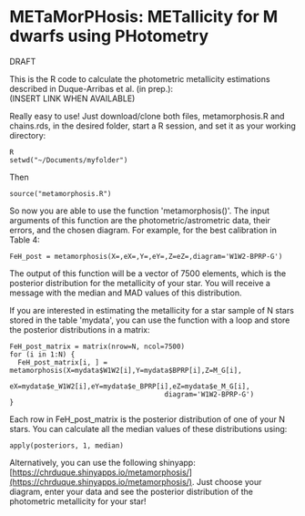 # METaMorPHosis: METallicity for M dwarfs using PHotometry

DRAFT

This is the R code to calculate the photometric metallicity estimations described in Duque-Arribas et al. (in prep.):\
(INSERT LINK WHEN AVAILABLE)

Really easy to use! Just download/clone both files, metamorphosis.R and chains.rds, in the desired folder, start a R session, and set it as your working directory:
```
R
setwd("~/Documents/myfolder")
```

Then
```
source("metamorphosis.R")
```
So now you are able to use the function 'metamorphosis()'. The input arguments of this function are the photometric/astrometric data, their errors, and the chosen diagram. For example, for the best calibration in Table 4:
```
FeH_post = metamorphosis(X=,eX=,Y=,eY=,Z=eZ=,diagram='W1W2-BPRP-G')
```
The output of this function will be a vector of 7500 elements, which is the posterior distribution for the metallicity of your star. You will receive a message with the median and MAD values of this distribution.

If you are interested in estimating the metallicity for a star sample of N stars stored in the table 'mydata', you can use the function with a loop and store the posterior distributions in a matrix:
```
FeH_post_matrix = matrix(nrow=N, ncol=7500)
for (i in 1:N) {
  FeH_post_matrix[i, ] = metamorphosis(X=mydata$W1W2[i],Y=mydata$BPRP[i],Z=M_G[i],                      
                                      eX=mydata$e_W1W2[i],eY=mydata$e_BPRP[i],eZ=mydata$e_M_G[i],
                                      diagram='W1W2-BPRP-G')
}
```

Each row in FeH_post_matrix is the posterior distribution of one of your N stars. You can calculate all the median values of these distributions using:
```
apply(posteriors, 1, median)
```

Alternatively, you can use the following shinyapp: [https://chrduque.shinyapps.io/metamorphosis/](https://chrduque.shinyapps.io/metamorphosis/). Just choose your diagram, enter your data and see the posterior distribution of the photometric metallicity for your star!
